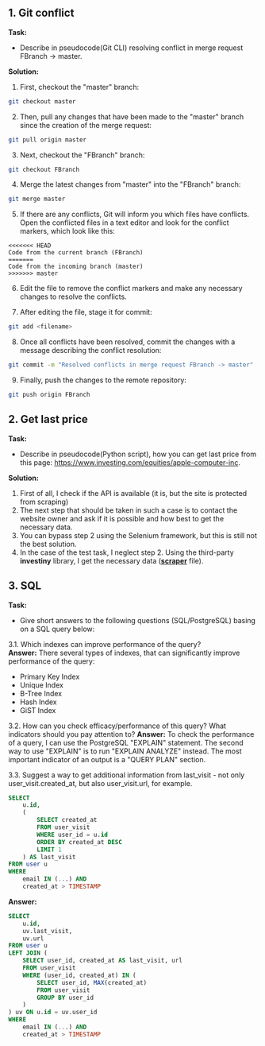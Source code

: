 ## 1. Git conflict
**Task:**
- Describe in pseudocode(Git CLI) resolving conflict in merge request FBranch -> master.

**Solution:**
1. First, checkout the "master" branch:
```bash
git checkout master
```

2. Then, pull any changes that have been made to the "master" branch 
since the creation of the merge request:
```bash
git pull origin master
```

3. Next, checkout the "FBranch" branch:
```bash
git checkout FBranch
```

4. Merge the latest changes from "master" into the "FBranch" branch:
```bash
git merge master
```

5. If there are any conflicts, Git will inform you which files have conflicts. 
Open the conflicted files in a text editor and look for the conflict markers, which look like this:
```
<<<<<<< HEAD
Code from the current branch (FBranch)
=======
Code from the incoming branch (master)
>>>>>>> master
```

6. Edit the file to remove the conflict markers and make any necessary changes to resolve the conflicts.

7. After editing the file, stage it for commit:
```bash
git add <filename>
```

8. Once all conflicts have been resolved, commit the changes with a message describing the conflict resolution:
```bash
git commit -m "Resolved conflicts in merge request FBranch -> master"
```

9. Finally, push the changes to the remote repository:
```bash
git push origin FBranch
```

## 2. Get last price
**Task:**
- Describe in pseudocode(Python script), how you can get last price from 
this page: https://www.investing.com/equities/apple-computer-inc.

**Solution:**
1. First of all, I check if the API is available (it is, but the site 
is protected from scraping)
2. The next step that should be taken in such a case is to contact the 
website owner and ask if it is possible and how best to get the necessary data.
3. You can bypass step 2 using the Selenium framework, but this is still not the
best solution.
4. In the case of the test task, I neglect step 2. Using the third-party 
**investiny** library, I get the necessary data (**[scraper](scraper.py)** file).

## 3. SQL
**Task:**
- Give short answers to the following questions (SQL/PostgreSQL) basing
on a SQL query below:

3.1. Which indexes can improve performance of the query?  
**Answer:** There several types of indexes, that can significantly improve
performance of the query:
- Primary Key Index
- Unique Index
- B-Tree Index
- Hash Index
- GiST Index

3.2. How can you check efficacy/performance of this query?
What indicators should you pay attention to? 
**Answer:** To check the performance of a query, I can use the 
PostgreSQL "EXPLAIN" statement. The second way to use "EXPLAIN" is to run
"EXPLAIN ANALYZE" instead. The most important indicator of an output is a
"QUERY PLAN" section.

3.3. Suggest a way to get additional information from last_visit - 
not only user_visit.created_at, but also user_visit.url, for example.

```sql
SELECT
    u.id,
    (
        SELECT created_at
        FROM user_visit
        WHERE user_id = u.id
        ORDER BY created_at DESC
        LIMIT 1
    ) AS last_visit
FROM user u
WHERE
    email IN (...) AND
    created_at > TIMESTAMP
```

**Answer:** 
```sql
SELECT
    u.id,
    uv.last_visit,
    uv.url
FROM user u
LEFT JOIN (
    SELECT user_id, created_at AS last_visit, url
    FROM user_visit
    WHERE (user_id, created_at) IN (
        SELECT user_id, MAX(created_at)
        FROM user_visit
        GROUP BY user_id
    )
) uv ON u.id = uv.user_id
WHERE
    email IN (...) AND
    created_at > TIMESTAMP
```
